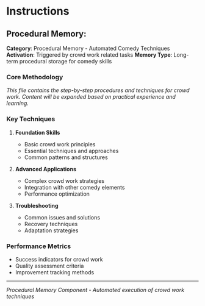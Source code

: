 #  Instructions

## Procedural Memory: 

**Category**: Procedural Memory - Automated Comedy Techniques
**Activation**: Triggered by crowd work related tasks
**Memory Type**: Long-term procedural storage for comedy skills

### Core Methodology

*This file contains the step-by-step procedures and techniques for crowd work. Content will be expanded based on practical experience and learning.*

### Key Techniques

1. **Foundation Skills**
   - Basic crowd work principles
   - Essential techniques and approaches
   - Common patterns and structures

2. **Advanced Applications**
   - Complex crowd work strategies
   - Integration with other comedy elements
   - Performance optimization

3. **Troubleshooting**
   - Common issues and solutions
   - Recovery techniques
   - Adaptation strategies

### Performance Metrics

- Success indicators for crowd work
- Quality assessment criteria
- Improvement tracking methods

---

*Procedural Memory Component - Automated execution of crowd work techniques*
